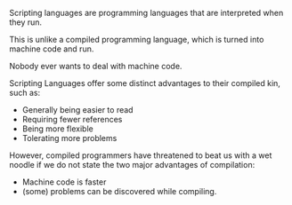 Scripting languages are programming languages that are interpreted when they run.

This is unlike a compiled programming language, which is turned into machine code and run.

Nobody ever wants to deal with machine code.

Scripting Languages offer some distinct advantages to their compiled kin, such as:

* Generally being easier to read
* Requiring fewer references
* Being more flexible
* Tolerating more problems 

However, compiled programmers have threatened to beat us with a wet noodle if we do not state the two major advantages of compilation:

* Machine code is faster
* (some) problems can be discovered while compiling.